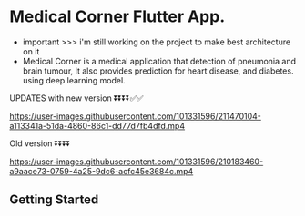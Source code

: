 # Medical Corner Flutter App.
- important >>> i'm still working on the project to make best architecture on it
- Medical Corner is a medical application that detection of pneumonia and brain tumour, 
It also provides prediction for heart disease, and diabetes. using deep learning model.
 
UPDATES with new version ⏬⏬⏬⏬✅✅

https://user-images.githubusercontent.com/101331596/211470104-a113341a-51da-4860-86c1-dd77d7fb4dfd.mp4

Old version ⏬⏬⏬⏬

https://user-images.githubusercontent.com/101331596/210183460-a9aace73-0759-4a25-9dc6-acfc45e3684c.mp4



## Getting Started 





